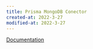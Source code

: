 ```yaml
---
title: Prisma MongoDB Conector
created-at: 2022-3-27
modified-at: 2022-3-27
---
```


[Documentation](https://www.prisma.io/docs/concepts/database-connectors/mongodb)
